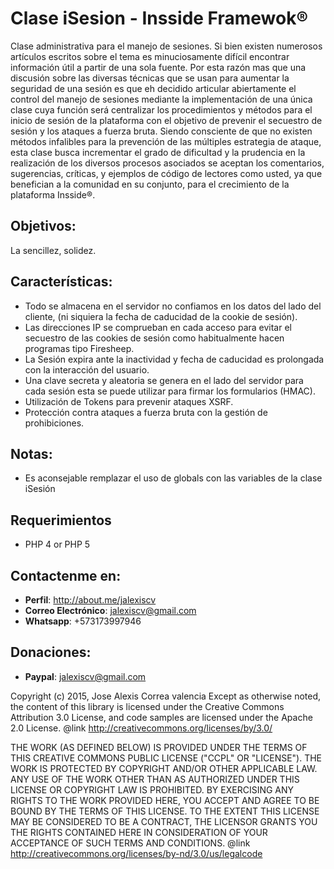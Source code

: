 # Clase iSesion - Insside Framewok®
Clase administrativa para el manejo de sesiones. Si bien existen numerosos artículos escritos 
sobre el tema es minuciosamente difícil encontrar información útil a partir de una sola fuente. 
Por esta razón mas que una discusión sobre las diversas técnicas que se usan para aumentar la 
seguridad de una sesión es que eh decidido articular abiertamente el control del manejo de 
sesiones mediante la implementación de una única clase cuya función será centralizar los 
procedimientos y métodos para el inicio de sesión de la plataforma con el objetivo de prevenir el 
secuestro de sesión y los ataques a fuerza bruta. Siendo consciente de que no existen métodos 
infalibles para la prevención de las múltiples estrategia de ataque, esta clase busca incrementar 
el grado de dificultad y la prudencia en la realización de los diversos procesos asociados se 
aceptan los comentarios, sugerencias, críticas, y ejemplos de código de lectores como usted, 
ya que benefician a la comunidad en su conjunto, para el crecimiento de la plataforma Insside®. 

## Objetivos: 
La sencillez, solidez.
## Características:
* Todo se almacena en el servidor no confiamos en los datos del lado del cliente, (ni siquiera la fecha de caducidad de la cookie de sesión).
* Las direcciones IP se comprueban en cada acceso para evitar el secuestro de las cookies de sesión como habitualmente hacen programas tipo Firesheep.
* La Sesión expira ante la inactividad y fecha de caducidad es prolongada con la interacción del usuario.
* Una clave secreta y aleatoria se genera en el lado del servidor para cada sesión esta se puede utilizar para firmar los formularios (HMAC).
* Utilización de Tokens para prevenir ataques XSRF.
* Protección contra ataques a fuerza bruta con la gestión de prohibiciones.

## Notas:
* Es aconsejable remplazar el uso de  globals con las variables de la clase iSesión


## Requerimientos
* PHP 4 or PHP 5

## Contactenme en:
* **Perfil**: http://about.me/jalexiscv
* **Correo Electrónico**: jalexiscv@gmail.com
* **Whatsapp**: +573173997946

## Donaciones:
* **Paypal**: jalexiscv@gmail.com

Copyright (c) 2015, Jose Alexis Correa valencia
Except as otherwise noted, the content of this library  is licensed under the Creative Commons 
Attribution 3.0 License, and code samples are licensed under the Apache 2.0 License.
@link http://creativecommons.org/licenses/by/3.0/

THE WORK (AS DEFINED BELOW) IS PROVIDED UNDER THE TERMS OF THIS CREATIVE COMMONS 
PUBLIC LICENSE ("CCPL" OR "LICENSE"). THE WORK IS PROTECTED BY COPYRIGHT AND/OR OTHER 
APPLICABLE LAW. ANY USE OF THE WORK OTHER THAN AS AUTHORIZED UNDER THIS LICENSE OR 
COPYRIGHT LAW IS PROHIBITED. BY EXERCISING ANY RIGHTS TO THE WORK PROVIDED HERE, 
YOU ACCEPT AND AGREE TO BE BOUND BY THE TERMS OF THIS LICENSE. TO THE EXTENT THIS 
LICENSE MAY BE CONSIDERED TO BE A CONTRACT, THE LICENSOR GRANTS YOU THE RIGHTS 
CONTAINED HERE IN CONSIDERATION OF YOUR ACCEPTANCE OF SUCH TERMS AND CONDITIONS.
@link http://creativecommons.org/licenses/by-nd/3.0/us/legalcode

